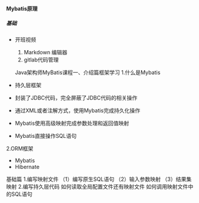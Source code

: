 #### Mybatis原理

##### 基础

- 开班视频
  	1. Markdown 编辑器
  	2. gitlab代码管理
  
  Java架构师MyBatis课程一、介绍篇框架学习
  1.什么是Mybatis
 - 持久层框架
 - 封装了JDBC代码，完全屏蔽了JDBC代码的相关操作
 - 通过XML或者注解方式，使用Mybatis完成持久化操作
 - Mybatis使用高级映射完成参数处理和返回值映射
 - Mybatis直接操作SQL语句
  
  
  2.ORM框架
 - Mybatis 
 - Hibernate
  
  
  基础篇
  1.编写映射文件
  （1）编写原生SQL语句
  （2）输入参数映射
  （3）结果集映射
  2.编写持久层代码
  如何读取全局配置文件还有映射文件
  如何调用映射文件中的SQL语句